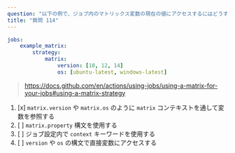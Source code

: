 ```yaml
---
question: "以下の例で、ジョブ内のマトリックス変数の現在の値にアクセスするにはどうすればよいですか:"
title: "質問 114"
---
```


```yaml
jobs:
    example_matrix:
        strategy:
            matrix:
                version: [10, 12, 14]
                os: [ubuntu-latest, windows-latest]
```
> https://docs.github.com/en/actions/using-jobs/using-a-matrix-for-your-jobs#using-a-matrix-strategy
1. [x] `matrix.version` や `matrix.os` のように `matrix` コンテキストを通して変数を参照する
1. [ ] `matrix.property` 構文を使用する
1. [ ] ジョブ設定内で `context` キーワードを使用する
1. [ ] `version` や `os` の構文で直接変数にアクセスする